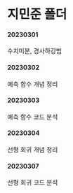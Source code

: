 # 지민준 폴더  
#### 20230301  
수치미분, 경사하강법  
#### 20230302  
예측 함수 개념 정리
#### 20230303
예측 함수 코드 분석
#### 20230304
선형 회귀 개념 정리
#### 20230307
선형 회귀 코드 분석

